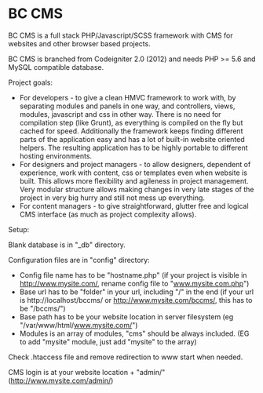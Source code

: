 # BC CMS

BC CMS is a full stack PHP/Javascript/SCSS framework with CMS for websites and other browser based projects.

BC CMS is branched from Codeigniter 2.0 (2012) and needs PHP >= 5.6 and MySQL compatible database.

Project goals:

* For developers - to give a clean HMVC framework to work with, by separating modules and panels in one way, 
  and controllers, views, modules, javascript and css in other way. There is no need for compilation step (like Grunt),
  as everything is compiled on the fly but cached for speed. Additionally the framework keeps finding different parts
  of the application easy and has a lot of built-in website oriented helpers. The resulting application has to be highly
  portable to different hosting environments.
* For designers and project managers - to allow designers, dependent of experience, work with content, css or templates
  even when website is built. This allows more flexibility and agileness in project management. Very modular structure allows
  making changes in very late stages of the project in very big hurry and still not mess up everything.
* For content managers - to give straightforward, glutter free and logical CMS interface (as much as project complexity allows).

Setup:

Blank database is in "_db" directory.

Configuration files are in "config" directory:
* Config file name has to be "hostname.php" (if your project is visible in http://www.mysite.com/, rename config file to 
  "www.mysite.com.php")
* Base url has to be "folder" in your url, including "/" in the end (if your url is http://localhost/bccms/ or
  http://www.mysite.com/bccms/, this has to be "/bccms/")
* Base path has to be your website location in server filesystem (eg "/var/www/html/www.mysite.com/")
* Modules is an array of modules, "cms" should be always included. (EG to add "mysite" module, just add "mysite" to the array) 

Check .htaccess file and remove redirection to www start when needed.

CMS login is at your website location + "admin/" (http://www.mysite.com/admin/)
